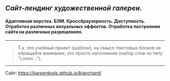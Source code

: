## _Сайт-лендинг художественной галереи._	

#### Адаптивная верстка. БЭМ. Кроссбраузерность. Доступность. Отработка различных визуальных эффектов. Отработка построения сайта на различных разрешениях. 
***
>Т.к. это учебный проект (шаблон), на смысл текстовых блоков не обращайте внимание, это просто наполнение (набор слов по типу "Lorem...").
***
Сайт: https://karpenkods.github.io/blanchard/





